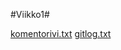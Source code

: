 #Viikko1#

[komentorivi.txt](https://github.com/Radzilla/ot-harjoitustyo/blob/master/laskarit/viikko1/komentorivi.txt)
[gitlog.txt](https://github.com/Radzilla/ot-harjoitustyo/blob/master/laskarit/viikko1/gitlog.txt)
